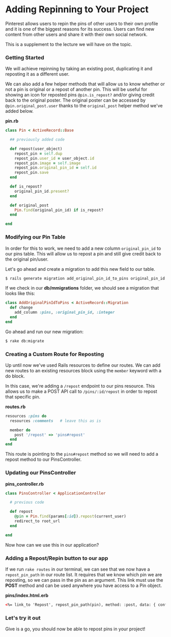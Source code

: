 # Adding Repinning to Your Project

Pinterest allows users to repin the pins of other users to their own profile and it is one of the biggest reasons for its success. Users can find new content from other users and share it with their own social network.

This is a supplement to the lecture we will have on the topic.

### Getting Started

We will achieve repinning by taking an existing post, duplicating it and reposting it as a different user.

We can also add a few helper methods that will allow us to know whether or not a pin is original or a repost of another pin. This will be useful for showing an icon for reposted pins `@pin.is_repost?` and/or giving credit back to the original poster. The original poster can be accessed by `@pin.original_post.user` thanks to the `original_post` helper method we've added below.

**pin.rb**
```ruby
class Pin < ActiveRecord::Base

  ## previously added code

  def repost(user_object)
    repost_pin = self.dup
    repost_pin.user_id = user_object.id
    repost_pin.image = self.image
    repost_pin.original_pin_id = self.id
    repost_pin.save
  end

  def is_repost?
    original_pin_id.present?
  end

  def original_post
    Pin.find(original_pin_id) if is_repost?
  end

end
```

### Modifying our Pin Table

In order for this to work, we need to add a new column `original_pin_id` to our pins table. This will allow us to repost a pin and still give credit back to the original pin/user.

Let's go ahead and create a migration to add this new field to our table.

```bash
$ rails generate migration add_original_pin_id_to_pins original_pin_id:integer
```

If we check in our **db/mmigrations** folder, we should see a migration that looks like this:

```ruby
class AddOriginalPinIdToPins < ActiveRecord::Migration
  def change
    add_column :pins, :original_pin_id, :integer
  end
end
```
Go ahead and run our new migration:

```bash
$ rake db:migrate
```

### Creating a Custom Route for Reposting

Up until now we've used Rails resources to define our routes. We can add new routes to an existing resources block using the `member` keyword with a do block.

In this case, we're adding a `/repost` endpoint to our pins resource. This allows us to make a POST API call to `/pins/:id/repost` in order to repost that specific pin.

**routes.rb**
```ruby
resources :pins do
  resources :comments   # leave this as is

  member do
    post '/repost' => 'pins#repost'
  end
end
```

This route is pointing to the `pins#repost` method so we will need to add a repost method to our PinsController.

### Updating our PinsController

**pins_controller.rb**

```ruby
class PinsController < ApplicationController

  # previous code

  def repost
    @pin = Pin.find(params[:id]).repost(current_user)
    redirect_to root_url
  end

end
```

Now how can we use this in our application?

### Adding a Repost/Repin button to our app

If we run `rake routes` in our terminal, we can see that we now have a `repost_pin_path` in our route list. It requires that we know which pin we are reposting, so we can pass in the pin as an argument. This link must use the **POST** method and can be used anywhere you have access to a Pin object.

**pins/index.html.erb**
```html
<%= link_to 'Repost', repost_pin_path(pin), method: :post, data: { confirm: 'Are you sure?' } %>
```

### Let's try it out

Give is a go, you should now be able to repost pins in your project!
